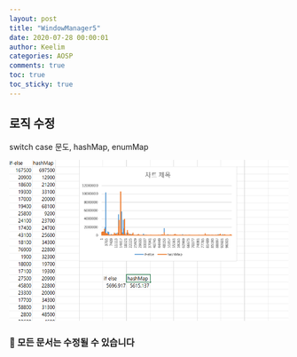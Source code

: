 ```yaml
---
layout: post
title: "WindowManager5"
date: 2020-07-28 00:00:01
author: Keelim
categories: AOSP
comments: true
toc: true
toc_sticky: true
---
```


## 로직 수정
switch case 문도, hashMap, enumMap

<script src="https://gist.github.com/keelim/e6a04c99c9002a91129127d0b993cfac.js"></script>


![force_compile](https://github.com/keelim/AOSP/blob/master/docs/assets/test1.png?raw=true)
 

### 🧶 모든 문서는 수정될 수 있습니다
